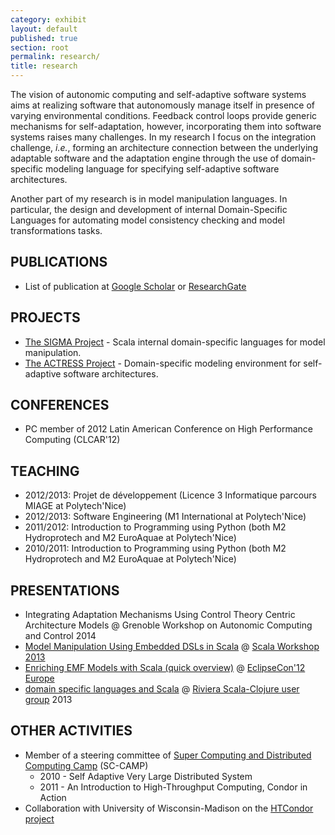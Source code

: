 ```yaml
---
category: exhibit
layout: default
published: true
section: root
permalink: research/
title: research
---
```


The vision of autonomic computing and self-adaptive software systems aims at realizing software that autonomously manage itself in presence of varying environmental conditions.
Feedback control loops provide generic mechanisms for self-adaptation, however, incorporating them into software systems raises many challenges.
In my research I focus on the integration challenge, _i.e._, forming an architecture connection between the underlying adaptable software and the adaptation engine through the use of domain-specific modeling language for specifying self-adaptive software architectures.

Another part of my research is in model manipulation languages. 
In particular, the design and development of internal Domain-Specific Languages for automating model consistency checking and model transformations tasks.

## PUBLICATIONS

* List of publication at [Google Scholar](http://scholar.google.co.kr/citations?hl=en&user=r_GmitIAAAAJ) or [ResearchGate](https://www.researchgate.net/profile/Filip_Krikava/publications/)

## PROJECTS

* [The SIGMA Project](http://fikovnik.net/Sigma/) - Scala internal domain-specific languages for model manipulation.
* [The ACTRESS Project](http://fikovnik.net/Actress/) - Domain-specific modeling environment for self-adaptive software architectures.

## CONFERENCES

* PC member of 2012 Latin American Conference on High Performance Computing (CLCAR'12)

## TEACHING 

* 2012/2013: Projet de développement (Licence 3 Informatique parcours MIAGE at Polytech'Nice)
* 2012/2013: Software Engineering (M1 International at Polytech'Nice)
* 2011/2012: Introduction to Programming using Python (both M2 Hydroprotech and M2 EuroAquae at Polytech'Nice)
* 2010/2011: Introduction to Programming using Python (both M2 Hydroprotech and M2 EuroAquae at Polytech'Nice)

## PRESENTATIONS

* Integrating Adaptation Mechanisms Using Control Theory Centric Architecture Models @ Grenoble Workshop on Autonomic Computing and Control 2014
* [Model Manipulation Using Embedded DSLs in Scala](http://www.slideshare.net/krikava/scala-workshop13) @ [Scala Workshop 2013](http://lampwww.epfl.ch/~hmiller/scala2013/)
* [Enriching EMF Models with Scala (quick overview)](http://www.slideshare.net/krikava/enriching-emf-models-with-scala) @ [EclipseCon'12 Europe](http://www.eclipsecon.org/europe2012/)
* [domain specific languages and Scala](http://www.slideshare.net/krikava/domain-specific-languages-and-scala) @ [Riviera Scala-Clojure user group](http://www.meetup.com/riviera-scala-clojure/) 2013

## OTHER ACTIVITIES 

* Member of a steering committee of [Super Computing and Distributed Computing Camp](http://sc-camp.org/) (SC-CAMP)
  * 2010 - Self Adaptive Very Large Distributed System 
  * 2011 - An Introduction to High-Throughput Computing, Condor in Action
* Collaboration with University of Wisconsin-Madison on the [HTCondor project](http://research.cs.wisc.edu/htcondor/)